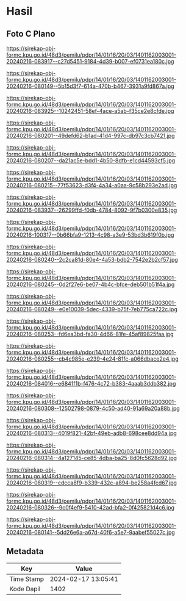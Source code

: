 # Hasil

## Foto C Plano

https://sirekap-obj-formc.kpu.go.id/48d3/pemilu/pdpr/14/01/16/20/03/1401162003001-20240216-083917--c27d5451-9184-4d39-b007-ef0731ea180c.jpg

https://sirekap-obj-formc.kpu.go.id/48d3/pemilu/pdpr/14/01/16/20/03/1401162003001-20240216-080149--5b15d3f7-614a-470b-b467-3931a9fd867a.jpg

https://sirekap-obj-formc.kpu.go.id/48d3/pemilu/pdpr/14/01/16/20/03/1401162003001-20240216-083925--10242451-58ef-4ace-a5ab-f35ce2e8cfde.jpg

https://sirekap-obj-formc.kpu.go.id/48d3/pemilu/pdpr/14/01/16/20/03/1401162003001-20240216-080201--49defd62-b1ad-41d4-997c-db97c3cb7421.jpg

https://sirekap-obj-formc.kpu.go.id/48d3/pemilu/pdpr/14/01/16/20/03/1401162003001-20240216-080207--da21ac5e-bdd1-4b50-8dfb-e1cd44593cf5.jpg

https://sirekap-obj-formc.kpu.go.id/48d3/pemilu/pdpr/14/01/16/20/03/1401162003001-20240216-080215--77f53623-d3f4-4a34-a0aa-9c58b293e2ad.jpg

https://sirekap-obj-formc.kpu.go.id/48d3/pemilu/pdpr/14/01/16/20/03/1401162003001-20240216-083937--26299ffd-f0db-4784-8092-9f7b0300e835.jpg

https://sirekap-obj-formc.kpu.go.id/48d3/pemilu/pdpr/14/01/16/20/03/1401162003001-20240216-100317--0b66bfa9-1213-4c98-a3e9-53bd3b619f0b.jpg

https://sirekap-obj-formc.kpu.go.id/48d3/pemilu/pdpr/14/01/16/20/03/1401162003001-20240216-080240--2c2ca81d-80e4-4a53-bdb2-7542e2b2cf57.jpg

https://sirekap-obj-formc.kpu.go.id/48d3/pemilu/pdpr/14/01/16/20/03/1401162003001-20240216-080245--0d2f27e6-be07-4b4c-bfce-deb501b51f4a.jpg

https://sirekap-obj-formc.kpu.go.id/48d3/pemilu/pdpr/14/01/16/20/03/1401162003001-20240216-080249--e0e10039-5dec-4339-b75f-7eb775ca722c.jpg

https://sirekap-obj-formc.kpu.go.id/48d3/pemilu/pdpr/14/01/16/20/03/1401162003001-20240216-080253--fd6ea3bd-fa30-4d66-81fe-45af89825faa.jpg

https://sirekap-obj-formc.kpu.go.id/48d3/pemilu/pdpr/14/01/16/20/03/1401162003001-20240216-080255--cb4c985e-e239-4e24-81fc-a066dbace2e4.jpg

https://sirekap-obj-formc.kpu.go.id/48d3/pemilu/pdpr/14/01/16/20/03/1401162003001-20240216-084016--e6841f1b-f476-4c72-b383-4aaab3ddb382.jpg

https://sirekap-obj-formc.kpu.go.id/48d3/pemilu/pdpr/14/01/16/20/03/1401162003001-20240216-080308--12502798-0879-4c50-ad40-91a69a20a88b.jpg

https://sirekap-obj-formc.kpu.go.id/48d3/pemilu/pdpr/14/01/16/20/03/1401162003001-20240216-080313--4019f821-42bf-49eb-adb8-698cee8dd94a.jpg

https://sirekap-obj-formc.kpu.go.id/48d3/pemilu/pdpr/14/01/16/20/03/1401162003001-20240216-080314--4a127145-ce85-4dba-ba25-8d0fc5628d92.jpg

https://sirekap-obj-formc.kpu.go.id/48d3/pemilu/pdpr/14/01/16/20/03/1401162003001-20240216-080319--cdcca8f9-b339-432c-a894-be258a4fcd67.jpg

https://sirekap-obj-formc.kpu.go.id/48d3/pemilu/pdpr/14/01/16/20/03/1401162003001-20240216-080326--9c0f4ef9-5410-42ad-bfa2-0f425821d4c6.jpg

https://sirekap-obj-formc.kpu.go.id/48d3/pemilu/pdpr/14/01/16/20/03/1401162003001-20240216-080141--5dd26e6a-a67d-40f6-a5e7-9aabef55027c.jpg


## Metadata

| Key        | Value               |
| ---------- | ------------------- |
| Time Stamp | 2024-02-17 13:05:41 |
| Kode Dapil | 1402                |



